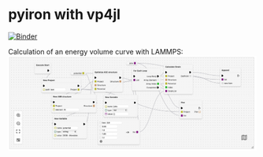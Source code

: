 # pyiron with vp4jl
[![Binder](https://mybinder.org/badge_logo.svg)](https://mybinder.org/v2/gh/pyiron-dev/pyiron-vp4jl/HEAD?labpath=demo.ipynb)

Calculation of an energy volume curve with LAMMPS:
![graph](graph.png)

